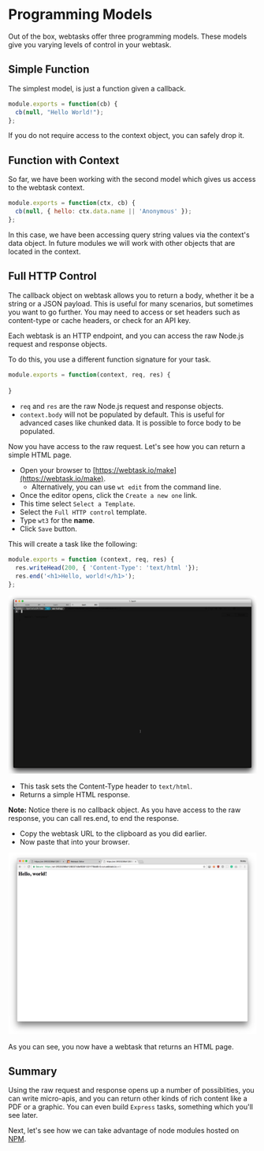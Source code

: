 # Programming Models

Out of the box, webtasks offer three programming models. These models give you varying levels of control in your webtask.

## Simple Function

The simplest model, is just a function given a callback.

```javascript
module.exports = function(cb) {
  cb(null, "Hello World!");
};
```

If you do not require access to the context object, you can safely drop it.

## Function with Context

So far, we have been working with the second model which gives us access to the webtask context.

```javascript
module.exports = function(ctx, cb) {
  cb(null, { hello: ctx.data.name || 'Anonymous' });
};
```
In this case, we have been accessing query string values via the context's data object. In future modules we will work with other objects that are located in the context.

## Full HTTP Control

The callback object on webtask allows you to return a body, whether it be a string or a JSON payload. This is useful for many scenarios, but sometimes you want to go further. You may need to access or set headers such as content-type or cache headers, or check for an API key. 

Each webtask is an HTTP endpoint, and you can access the raw Node.js request and response objects. 

To do this, you use a different function signature for your task. 

```javascript
module.exports = function(context, req, res) {
  
}
```

* `req` and `res` are the raw Node.js request and response objects.
* `context.body` will not be populated by default. This is useful for advanced cases like chunked data. It is possible to force body to be populated.

Now you have access to the raw request. Let's see how you can return a simple HTML page.

- Open your browser to [https://webtask.io/make](https://webtask.io/make).
  - Alternatively, you can use `wt edit` from the command line.
- Once the editor opens, click the `Create a new one` link.
- This time select `Select a Template`. 
- Select the `Full HTTP control` template. 
- Type `wt3` for the **name**. 
- Click `Save` button.

This will create a task like the following:

```javascript
module.exports = function (context, req, res) {
  res.writeHead(200, { 'Content-Type': 'text/html '});
  res.end('<h1>Hello, world!</h1>');
};
```

![Create full control](../images/wt-editor-create-new-full-control.gif)

* This task sets the Content-Type header to `text/html`.
* Returns a simple HTML response.

**Note:** Notice there is no callback object. As you have access to the raw response, you can call res.end, to end the response. 

- Copy the webtask URL to the clipboard as you did earlier.
- Now paste that into your browser.

![Browser run](../images/wt-browser-run.png)

As you can see, you now have a webtask that returns an HTML page.

## Summary

Using the raw request and response opens up a number of possiblities, you can write micro-apis, and you can return other kinds of rich content like a PDF or a graphic. You can even build `Express` tasks, something which you'll see later.

Next, let's see how we can take advantage of node modules hosted on [NPM](npm-modules.md).